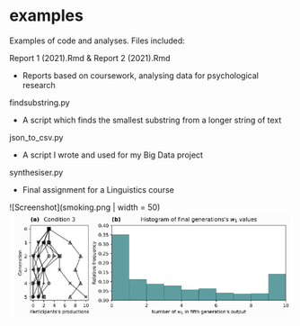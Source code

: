 # examples
Examples of code and analyses. Files included:

Report 1 (2021).Rmd & Report 2 (2021).Rmd
- Reports based on coursework, analysing data for psychological research

findsubstring.py
- A script which finds the smallest substring from a longer string of text

json_to_csv.py
- A script I wrote and used for my Big Data project

synthesiser.py
- Final assignment for a Linguistics course

![Screenshot](smoking.png | width = 50)
![Screenshot2](sl3.png)
